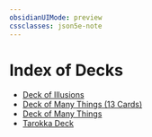 ```yaml
---
obsidianUIMode: preview
cssclasses: json5e-note
---
```

# Index of Decks

- [Deck of Illusions](./deck-of-illusions-xdmg.md)
- [Deck of Many Things (13 Cards)](./deck-of-many-things-13-cards-xdmg.md)
- [Deck of Many Things](./deck-of-many-things-xdmg.md)
- [Tarokka Deck](./tarokka-deck-cos.md)

